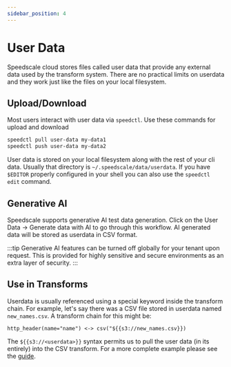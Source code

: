 ```yaml
---
sidebar_position: 4
---
```


# User Data

Speedscale cloud stores files called user data that provide any external data used by the transform system. There are no practical limits on userdata and they work just like the files on your local filesystem.

## Upload/Download

Most users interact with user data via `speedctl`. Use these commands for upload and download
```bash
speedctl pull user-data my-data1
speedctl push user-data my-data2
```

User data is stored on your local filesystem along with the rest of your cli data. Usually that directory is `~/.speedscale/data/userdata`. If you have `$EDITOR` properly configured in your shell you can also use the `speedctl edit` command.

## Generative AI

Speedscale supports generative AI test data generation. Click on the User Data -> Generate data with AI to go through this workflow. AI generated data will be stored as userdata in CSV format.

:::tip
Generative AI features can be turned off globally for your tenant upon request. This is provided for highly sensitive and secure environments as an extra layer of security.
:::

## Use in Transforms

Userdata is usually referenced using a special keyword inside the transform chain. For example, let's say there was a CSV file stored in userdata named `new_names.csv`. A transform chain for this might be:

```
http_header(name="name") <-> csv("${{s3://new_names.csv}})
```

The `${{s3://<userdata>}}` syntax permits us to pull the user data (in its entirely) into the CSV transform. For a more complete example please see the [guide](../guides/smart_replace.md).